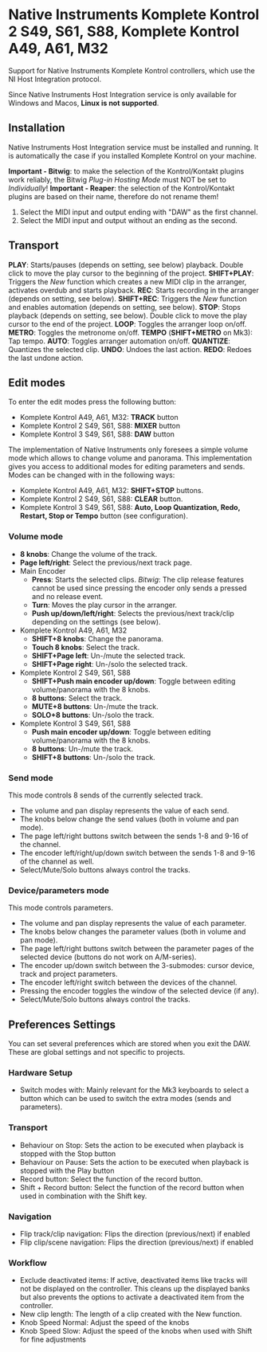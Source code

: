 # Native Instruments Komplete Kontrol 2 S49, S61, S88, Komplete Kontrol A49, A61, M32

Support for Native Instruments Komplete Kontrol controllers, which use the NI Host Integration protocol.

Since Native Instruments Host Integration service is only available for Windows and Macos, **Linux is not supported**.

## Installation

Native Instruments Host Integration service must be installed and running. It is automatically the case
if you installed Komplete Kontrol on your machine.

**Important - Bitwig**: to make the selection of the Kontrol/Kontakt plugins work reliably, the Bitwig *Plug-in Hosting Mode* must NOT be set to *Individually*!
**Important - Reaper**: the selection of the Kontrol/Kontakt plugins are based on their name, therefore do not rename them!

1. Select the MIDI input and output ending with "DAW" as the first channel.
2. Select the MIDI input and output without an ending as the second.

## Transport

**PLAY**: Starts/pauses (depends on setting, see below) playback. Double click to move the play cursor to the beginning of the project.
**SHIFT+PLAY**: Triggers the *New* function which creates a new MIDI clip in the arranger, activates overdub and starts playback.
**REC**: Starts recording in the arranger (depends on setting, see below).
**SHIFT+REC**: Triggers the *New* function and enables automation (depends on setting, see below).
**STOP**: Stops playback (depends on setting, see below). Double click to move the play cursor to the end of the project.
**LOOP**: Toggles the arranger loop on/off.
**METRO**: Toggles the metronome on/off.
**TEMPO** (**SHIFT+METRO** on Mk3): Tap tempo.
**AUTO**: Toggles arranger automation on/off.
**QUANTIZE**: Quantizes the selected clip.
**UNDO**: Undoes the last action.
**REDO**: Redoes the last undone action.

## Edit modes

To enter the edit modes press the following button:

* Komplete Kontrol A49, A61, M32: **TRACK** button
* Komplete Kontrol 2 S49, S61, S88: **MIXER** button
* Komplete Kontrol 3 S49, S61, S88: **DAW** button

The implementation of Native Instruments only foresees a simple volume mode which allows to change volume and panorama.
This implementation gives you access to additional modes for editing parameters and sends.
Modes can be changed with in the following ways:

* Komplete Kontrol A49, A61, M32: **SHIFT+STOP** buttons.
* Komplete Kontrol 2 S49, S61, S88: **CLEAR** button.
* Komplete Kontrol 3 S49, S61, S88: **Auto, Loop Quantization, Redo, Restart, Stop or Tempo** button (see configuration).

### Volume mode

* **8 knobs**: Change the volume of the track.
* **Page left/right**: Select the previous/next track page.
* Main Encoder
    * **Press**: Starts the selected clips. *Bitwig*: The clip release features cannot be used since pressing the encoder only sends a pressed and no release event.
    * **Turn**: Moves the play cursor in the arranger.
    * **Push up/down/left/right**: Selects the previous/next track/clip depending on the settings (see below).
* Komplete Kontrol A49, A61, M32
    * **SHIFT+8 knobs**: Change the panorama.
    * **Touch 8 knobs**: Select the track.
    * **SHIFT+Page left**: Un-/mute the selected track.
    * **SHIFT+Page right**: Un-/solo the selected track.
* Komplete Kontrol 2 S49, S61, S88
    * **SHIFT+Push main encoder up/down**: Toggle between editing volume/panorama with the 8 knobs.
    * **8 buttons**: Select the track.
    * **MUTE+8 buttons**: Un-/mute the track.
    * **SOLO+8 buttons**: Un-/solo the track.
* Komplete Kontrol 3 S49, S61, S88
    * **Push main encoder up/down**: Toggle between editing volume/panorama with the 8 knobs.
    * **8 buttons**: Un-/mute the track.
    * **SHIFT+8 buttons**: Un-/solo the track.

### Send mode

This mode controls 8 sends of the currently selected track.

* The volume and pan display represents the value of each send.
* The knobs below change the send values (both in volume and pan mode).
* The page left/right buttons switch between the sends 1-8 and 9-16 of the channel.
* The encoder left/right/up/down switch between the sends 1-8 and 9-16 of the channel as well.
* Select/Mute/Solo buttons always control the tracks.

### Device/parameters mode

This mode controls parameters.

* The volume and pan display represents the value of each parameter.
* The knobs below changes the parameter values (both in volume and pan mode).
* The page left/right buttons switch between the parameter pages of the selected device (buttons do not work on A/M-series).
* The encoder up/down switch between the 3-submodes: cursor device, track and project parameters.
* The encoder left/right switch between the devices of the channel.
* Pressing the encoder toggles the window of the selected device (if any).
* Select/Mute/Solo buttons always control the tracks.

## Preferences Settings

You can set several preferences which are stored when you exit the DAW. These are global settings and not specific to projects.

### Hardware Setup

* Switch modes with: Mainly relevant for the Mk3 keyboards to select a button which can be used to switch the extra modes (sends and parameters).

### Transport

* Behaviour on Stop: Sets the action to be executed when playback is stopped with the Stop button
* Behaviour on Pause: Sets the action to be executed when playback is stopped with the Play button
* Record button: Select the function of the record button.
* Shift + Record button: Select the function of the record button when used in combination with the Shift key.

### Navigation

* Flip track/clip navigation: Flips the direction (previous/next) if enabled
* Flip clip/scene navigation: Flips the direction (previous/next) if enabled

### Workflow

* Exclude deactivated items: If active, deactivated items like tracks will not be displayed on the controller. This cleans up the displayed banks but also prevents the options to activate a deactivated item from the controller.
* New clip length: The length of a clip created with the New function.
* Knob Speed Normal: Adjust the speed of the knobs
* Knob Speed Slow: Adjust the speed of the knobs when used with Shift for fine adjustments

<div style="page-break-after: always; visibility: hidden"> 
\pagebreak 
</div>
